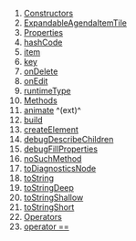 1.  [Constructors](./ExpandableAgendaItemTile-class.md)
2.  [ExpandableAgendaItemTile](./ExpandableAgendaItemTile/ExpandableAgendaItemTile.md)
3.  [Properties](./ExpandableAgendaItemTile-class.md)
4.  [hashCode](https://api.flutter.dev/flutter/widgets/Widget/hashCode.html)
5.  [item](./ExpandableAgendaItemTile/item.md)
6.  [key](https://api.flutter.dev/flutter/widgets/Widget/key.html)
7.  [onDelete](./ExpandableAgendaItemTile/onDelete.md)
8.  [onEdit](./ExpandableAgendaItemTile/onEdit.md)
9.  [runtimeType](https://api.flutter.dev/flutter/dart-core/Object/runtimeType.html)
10. [Methods](./ExpandableAgendaItemTile-class.md)
11. [animate](https://pub.dev/documentation/flutter_animate/4.5.0/flutter_animate/AnimateWidgetExtensions/animate.html)
    ^(ext)^
12. [build](./ExpandableAgendaItemTile/build.md)
13. [createElement](https://api.flutter.dev/flutter/widgets/StatelessWidget/createElement.html)
14. [debugDescribeChildren](https://api.flutter.dev/flutter/foundation/DiagnosticableTree/debugDescribeChildren.html)
15. [debugFillProperties](https://api.flutter.dev/flutter/widgets/Widget/debugFillProperties.html)
16. [noSuchMethod](https://api.flutter.dev/flutter/dart-core/Object/noSuchMethod.html)
17. [toDiagnosticsNode](https://api.flutter.dev/flutter/foundation/DiagnosticableTree/toDiagnosticsNode.html)
18. [toString](https://api.flutter.dev/flutter/foundation/Diagnosticable/toString.html)
19. [toStringDeep](https://api.flutter.dev/flutter/foundation/DiagnosticableTree/toStringDeep.html)
20. [toStringShallow](https://api.flutter.dev/flutter/foundation/DiagnosticableTree/toStringShallow.html)
21. [toStringShort](https://api.flutter.dev/flutter/widgets/Widget/toStringShort.html)
22. [Operators](./ExpandableAgendaItemTile-class.md)
23. [operator
    ==](https://api.flutter.dev/flutter/widgets/Widget/operator_equals.html)
